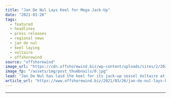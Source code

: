 ```yaml
---
title: "Jan De Nul Lays Keel for Mega Jack-Up"
date: "2021-03-26"
tags: 
  - featured
  - headlines
  - press releases
  - regional news
  - jan de nul
  - keel laying
  - voltaire
  - offshorewind
source: "offshorewind"
image_url: "https://cdn.offshorewind.biz/wp-content/uploads/sites/2/2021/03/26083502/Jan-De-Nul-Lays-Keel-for-Mega-Jack-Up.jpg"
image_fp: "/assets/img/post_thumbnails/0.jpg"
lead: "Jan De Nul has laid the keel for its jack-up vessel Voltaire at the"
article_url: "https://www.offshorewind.biz/2021/03/26/jan-de-nul-lays-keel-for-mega-jack-up/"
---
```


---
